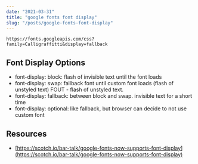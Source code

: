 ```yaml
---
date: "2021-03-31"
title: "google fonts font display"
slug: "/posts/google-fonts-font-display"
---
```


```
https://fonts.googleapis.com/css?family=Calligraffitti&display=fallback
```

## Font Display Options
- font-display: block: flash of invisible text until the font loads
- font-display: swap: fallback font until custom font loads (flash of unstyled text) FOUT - flash of unstyled text.
- font-display: fallback: between block and swap. invisible text for a short time
- font-display: optional: like fallback, but browser can decide to not use custom font

## Resources
- [https://scotch.io/bar-talk/google-fonts-now-supports-font-display](https://scotch.io/bar-talk/google-fonts-now-supports-font-display)

